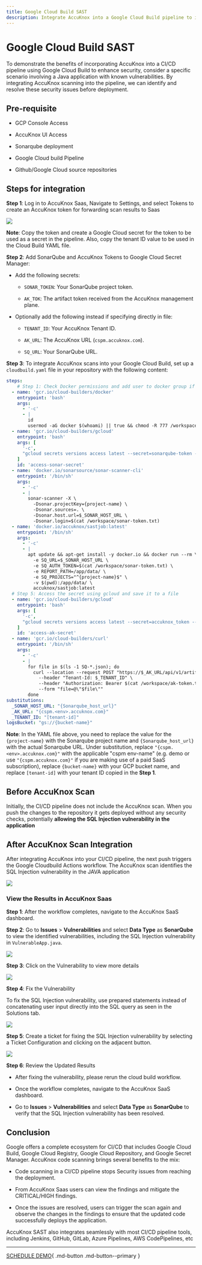 ```yaml
---
title: Google Cloud Build SAST
description: Integrate AccuKnox into a Google Cloud Build pipeline to identify and remediate vulnerabilities in Java applications. Below, we compare the state of the pipeline before and after integrating AccuKnox, highlighting the security improvements.
---
```


# Google Cloud Build SAST

To demonstrate the benefits of incorporating AccuKnox into a CI/CD pipeline using Google Cloud Build to enhance security, consider a specific scenario involving a Java application with known vulnerabilities. By integrating AccuKnox scanning into the pipeline, we can identify and resolve these security issues before deployment.

## **Pre-requisite**

- GCP Console Access

- AccuKnox UI Access

- Sonarqube deployment

- Google Cloud build Pipeline

- Github/Google Cloud source repositories

## **Steps for integration**

**Step 1**: Log in to AccuKnox Saas, Navigate to Settings, and select Tokens to create an AccuKnox token for forwarding scan results to Saas

![](images/google-build/token-creation.png)

**Note**: Copy the token and create a Google Cloud secret for the token to be used as a secret in the pipeline. Also, copy the tenant ID value to be used in the Cloud Build YAML file.

**Step 2**: Add SonarQube and AccuKnox Tokens to Google Cloud Secret Manager:

- Add the following secrets:

    + ```SONAR_TOKEN```: Your SonarQube project token.

    + ```AK_TOK```: The artifact token received from the AccuKnox management plane.

- Optionally add the following instead if specifying directly in file:

    + ```TENANT_ID```: Your AccuKnox Tenant ID.

    + ```AK_URL```: The AccuKnox URL (```cspm.accuknox.com```).

    + ```SQ_URL```: Your SonarQube URL.

**Step 3**: To integrate AccuKnox scans into your Google Cloud Build, set up a ```cloudbuild.yaml``` file in your repository with the following content:

```yaml
steps:
    # Step 1: Check Docker permissions and add user to docker group if necessary
  - name: 'gcr.io/cloud-builders/docker'
    entrypoint: 'bash'
    args:
      - '-c'
      - |
        id
        usermod -aG docker $(whoami) || true && chmod -R 777 /workspace # Add user to docker group (ignore if already added)
  - name: 'gcr.io/cloud-builders/gcloud'
    entrypoint: 'bash'
    args: [
      '-c',
      "gcloud secrets versions access latest --secret=sonarqube-token --format='get(payload.data)' | tr '_-' '/+' | base64 -d > /workspace/sonar-token.txt"
    ]
    id: 'access-sonar-secret'
  - name: 'docker.io/sonarsource/sonar-scanner-cli'
    entrypoint: '/bin/sh'
    args:
      - '-c'
      - |
        sonar-scanner -X \
          -Dsonar.projectKey={project-name} \
          -Dsonar.sources=. \
          -Dsonar.host.url=$_SONAR_HOST_URL \
          -Dsonar.login=$(cat /workspace/sonar-token.txt)
  - name: 'docker.io/accuknox/sastjob:latest'
    entrypoint: '/bin/sh'
    args:
      - '-c'
      - |
        apt update && apt-get install -y docker.io && docker run --rm \
          -e SQ_URL=$_SONAR_HOST_URL \
          -e SQ_AUTH_TOKEN=$(cat /workspace/sonar-token.txt) \
          -e REPORT_PATH=/app/data/ \
          -e SQ_PROJECTS="^{project-name}$" \
          -v $(pwd):/app/data/ \
          accuknox/sastjob:latest
  # Step 5: Access the secret using gcloud and save it to a file
  - name: 'gcr.io/cloud-builders/gcloud'
    entrypoint: 'bash'
    args: [
      '-c',
      "gcloud secrets versions access latest --secret=accuknox_token --format='get(payload.data)' | tr '_-' '/+' | base64 -d > /workspace/ak-token.txt"
    ]
    id: 'access-ak-secret'
  - name: 'gcr.io/cloud-builders/curl'
    entrypoint: '/bin/sh'
    args:
      - '-c'
      - |
        for file in $(ls -1 SQ-*.json); do
          curl --location --request POST "https://$_AK_URL/api/v1/artifact/?tenant_id=$_TENANT_ID&data_type=SQ&save_to_s3=false" \
            --header "Tenant-Id: $_TENANT_ID" \
            --header "Authorization: Bearer $(cat /workspace/ak-token.txt)" \
            --form "file=@\"$file\""
        done
substitutions:
  _SONAR_HOST_URL: "{Sonarqube_host_url}"
  _AK_URL: "{cspm.<env>.accuknox.com}"
  _TENANT_ID: "[tenant-id]"
logsBucket: "gs://{bucket-name}"
```

**Note**: In the YAML file above, you need to replace the value for the ```{project-name}``` with the Sonarqube project name and ```{Sonarqube_host_url}``` with the actual Sonarqube URL. Under substitution, replace ```"{cspm.<env>.accuknox.com}"``` with the applicable "cspm env-name" (e.g. demo or use ```"{cspm.accuknox.com}"``` if you are making use of a paid SaaS subscription), replace ```{bucket-name}``` with your GCP bucket name, and replace ```[tenant-id]``` with your tenant ID copied in the **Step 1**.

## **Before AccuKnox Scan**
Initially, the CI/CD pipeline does not include the AccuKnox scan. When you push the changes to the repository it gets deployed without any security checks, potentially **allowing the SQL Injection vulnerability in the application**

## **After AccuKnox Scan Integration**

After integrating AccuKnox into your CI/CD pipeline, the next push triggers the Google Cloudbuild Actions workflow. The AccuKnox scan identifies the SQL Injection vulnerability in the JAVA application

![](images/google-build/sast-build.png)

### **View the Results in AccuKnox Saas**

**Step 1**: After the workflow completes, navigate to the AccuKnox SaaS dashboard.

**Step 2**: Go to **Issues** > **Vulnerabilities** and select **Data Type** as **SonarQube** to view the identified vulnerabilities, including the SQL Injection vulnerability in ```VulnerableApp.java```.

![](images/google-build/sast-findings.png)

**Step 3**: Click on the Vulnerability to view more details

![](images/google-build/sast-details.png)

**Step 4**: Fix the Vulnerability

To fix the SQL Injection vulnerability, use prepared statements instead of concatenating user input directly into the SQL query as seen in the Solutions tab.

![](images/google-build/sast-solution.png)

**Step 5**: Create a ticket for fixing the SQL Injection vulnerability by selecting a Ticket Configuration and clicking on the adjacent button.

![](images/google-build/sast-ticket.png)

**Step 6**: Review the Updated Results

- After fixing the vulnerability, please rerun the cloud build workflow.

- Once the workflow completes, navigate to the AccuKnox SaaS dashboard.

- Go to **Issues** > **Vulnerabilities** and select **Data Type** as **SonarQube** to verify that the SQL Injection vulnerability has been resolved.

## **Conclusion**

Google offers a complete ecosystem for CI/CD that includes Google Cloud Build, Google Cloud Registry, Google Cloud Repository, and Google Secret Manager. AccuKnox code scanning brings several benefits to the mix:

- Code scanning in a CI/CD pipeline stops Security issues from reaching the deployment.

- From AccuKnox Saas users can view the findings and mitigate the CRITICAL/HIGH findings.

- Once the issues are resolved, users can trigger the scan again and observe the changes in the findings to ensure that the updated code successfully deploys the application.

AccuKnox SAST also integrates seamlessly with most CI/CD pipeline tools, including Jenkins, GitHub, GitLab, Azure Pipelines, AWS CodePipelines, etc

- - -
[SCHEDULE DEMO](https://www.accuknox.com/contact-us){ .md-button .md-button--primary }